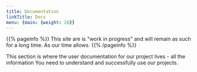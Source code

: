 ```yaml
---
title: Documentation
linkTitle: Docs
menu: {main: {weight: 20}}
---
```


{{% pageinfo %}}
This site are is "work in progress" and will remain as such for a long time.
As our time allows.
{{% /pageinfo %}}

This section is where the user documentation for our project lives - all the
information You need to understand and successfully use our projects.
